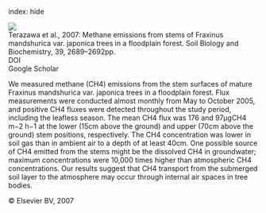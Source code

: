 index: hide

<div class="Citation">
    <div class="Citation-thumb CitationThumb-linked"  data-href="https://doi.org/10.1016/j.soilbio.2007.05.013">
      <img src="https://static.claimspace.cloud/climate-study-static/refs/thumbs/6/Terazawa_et_al_2007-thumb.png" />
    </div>

  <div class="Citation-body">
    <div class="Citation-text">Terazawa et al., 2007: Methane emissions from stems of Fraxinus mandshurica var. japonica trees in a floodplain forest. <span class="Article-journal">Soil Biology and Biochemistry, </span><span class="Article-volume">39, </span>2689–2692pp.</div>
    <div class="Citation-links">
      <div class="CitationLink" data-href="https://doi.org/10.1016/j.soilbio.2007.05.013">
        <div class="CitationLink-icon CitationLink-Doi"></div>
        <div class="CitationLink-text">DOI</div>
      </div>
      <div class="CitationLink" data-href="https://scholar.google.com/scholar?q=10.1016/j.soilbio.2007.05.013">
        <div class="CitationLink-icon CitationLink-Scholar"></div>
        <div class="CitationLink-text">Google Scholar</div>
      </div>
    </div>
  </div>
</div>

We measured methane (CH4) emissions from the stem surfaces of mature Fraxinus mandshurica var. japonica trees in a floodplain forest. Flux measurements were conducted almost monthly from May to October 2005, and positive CH4 fluxes were detected throughout the study period, including the leafless season. The mean CH4 flux was 176 and 97μgCH4                      m−2                      h−1 at the lower (15cm above the ground) and upper (70cm above the ground) stem positions, respectively. The CH4 concentration was lower in soil gas than in ambient air to a depth of at least 40cm. One possible source of CH4 emitted from the stems might be the dissolved CH4 in groundwater; maximum concentrations were 10,000 times higher than atmospheric CH4 concentrations. Our results suggest that CH4 transport from the submerged soil layer to the atmosphere may occur through internal air spaces in tree bodies.

<div class="Citation-copy">
&copy; Elsevier BV, 2007
</div>